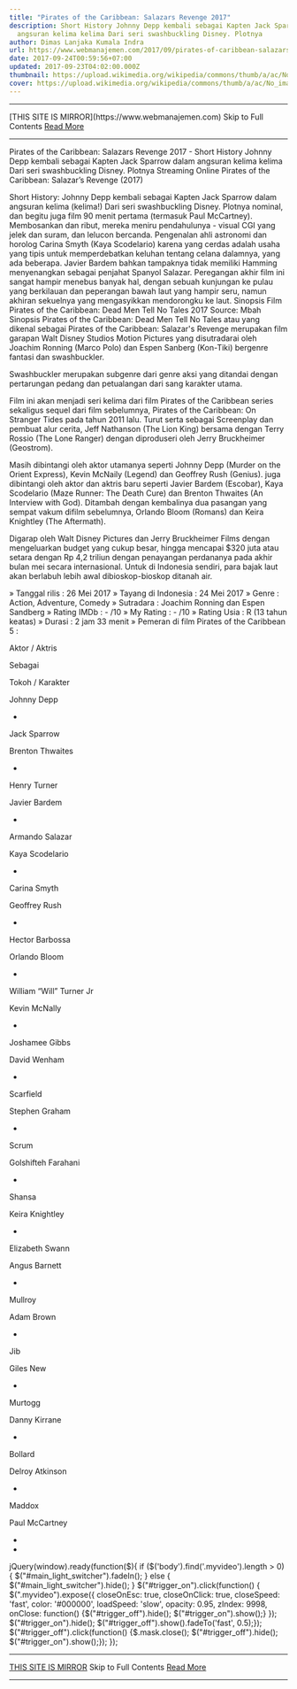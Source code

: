 ```yaml
---
title: "Pirates of the Caribbean: Salazars Revenge 2017"
description: Short History Johnny Depp kembali sebagai Kapten Jack Sparrow dalam
  angsuran kelima kelima Dari seri swashbuckling Disney. Plotnya
author: Dimas Lanjaka Kumala Indra
url: https://www.webmanajemen.com/2017/09/pirates-of-caribbean-salazars-revenge.html
date: 2017-09-24T00:59:56+07:00
updated: 2017-09-23T04:02:00.000Z
thumbnail: https://upload.wikimedia.org/wikipedia/commons/thumb/a/ac/No_image_available.svg/2048px-No_image_available.svg.png
cover: https://upload.wikimedia.org/wikipedia/commons/thumb/a/ac/No_image_available.svg/2048px-No_image_available.svg.png
---
```


<hr/> [THIS SITE IS MIRROR](https://www.webmanajemen.com) Skip to Full Contents <a href="https://www.webmanajemen.com/2017/09/pirates-of-caribbean-salazars-revenge.html" rel="follow" class="button" id="read-more">Read More</a> <hr/> Pirates of the Caribbean: Salazars Revenge 2017 - Short History Johnny Depp kembali sebagai Kapten Jack Sparrow dalam angsuran kelima kelima Dari seri swashbuckling Disney. Plotnya Streaming Online Pirates of the Caribbean: Salazar’s Revenge (2017)

Short History: Johnny Depp kembali sebagai Kapten Jack Sparrow dalam angsuran kelima (kelima!) Dari seri swashbuckling Disney. Plotnya nominal, dan begitu juga film 90 menit pertama (termasuk Paul McCartney). Membosankan dan ribut, mereka meniru pendahulunya - visual CGI yang jelek dan suram, dan lelucon bercanda. Pengenalan ahli astronomi dan horolog Carina Smyth (Kaya Scodelario) karena yang cerdas adalah usaha yang tipis untuk memperdebatkan keluhan tentang celana dalamnya, yang ada beberapa. Javier Bardem bahkan tampaknya tidak memiliki Hamming menyenangkan sebagai penjahat Spanyol Salazar. Peregangan akhir film ini sangat hampir menebus banyak hal, dengan sebuah kunjungan ke pulau yang berkilauan dan peperangan bawah laut yang hampir seru, namun akhiran sekuelnya yang mengasyikkan mendorongku ke laut.
Sinopsis Film Pirates of the Caribbean: Dead Men Tell No Tales 2017
Source: Mbah Sinopsis
Pirates of the Caribbean: Dead Men Tell No Tales atau yang dikenal sebagai Pirates of the Caribbean: Salazar's Revenge merupakan film garapan Walt Disney Studios Motion Pictures yang disutradarai oleh Joachim Ronning (Marco Polo) dan Espen Sanberg (Kon-Tiki) bergenre fantasi dan swashbuckler.

Swashbuckler merupakan subgenre dari genre aksi yang ditandai dengan pertarungan pedang dan petualangan dari sang karakter utama.

Film ini akan menjadi seri kelima dari film Pirates of the Caribbean series sekaligus sequel dari film sebelumnya, Pirates of the Caribbean: On Stranger Tides pada tahun 2011 lalu. Turut serta sebagai Screenplay dan pembuat alur cerita, Jeff Nathanson (The Lion King) bersama dengan Terry Rossio (The Lone Ranger) dengan diproduseri oleh Jerry Bruckheimer (Geostrom).


Masih dibintangi oleh aktor utamanya seperti Johnny Depp (Murder on the Orient Express), Kevin McNaily (Legend) dan Geoffrey Rush (Genius). juga dibintangi oleh aktor dan aktris baru seperti Javier Bardem (Escobar), Kaya Scodelario (Maze Runner: The Death Cure) dan Brenton Thwaites (An Interview with God). Ditambah dengan kembalinya dua pasangan yang sempat vakum difilm sebelumnya, Orlando Bloom (Romans) dan Keira Knightley (The Aftermath).


Digarap oleh Walt Disney Pictures dan Jerry Bruckheimer Films dengan mengeluarkan budget yang cukup besar, hingga mencapai $320 juta atau setara dengan Rp 4,2 triliun dengan penayangan perdananya pada akhir bulan mei secara internasional. Untuk di Indonesia sendiri, para bajak laut akan berlabuh lebih awal dibioskop-bioskop ditanah air.


» Tanggal rilis : 26 Mei 2017
» Tayang di Indonesia : 24 Mei 2017
» Genre : Action, Adventure, Comedy
» Sutradara : Joachim Ronning dan Espen Sandberg
» Rating IMDb : - /10
» My Rating : - /10
» Rating Usia : R (13 tahun keatas)
» Durasi : 2 jam 33 menit
» Pemeran di film Pirates of the Caribbean 5 :



Aktor / Aktris

Sebagai

Tokoh / Karakter


Johnny Depp

-

Jack Sparrow


Brenton Thwaites

-

Henry Turner


Javier Bardem

-

Armando Salazar


Kaya Scodelario

-

Carina Smyth


Geoffrey Rush

-

Hector Barbossa


Orlando Bloom

-

William “Will” Turner Jr


Kevin McNally

-

Joshamee Gibbs


David Wenham

-

Scarfield


Stephen Graham

-

Scrum


Golshifteh Farahani

-

Shansa


Keira Knightley

-

Elizabeth Swann


Angus Barnett

-

Mullroy


Adam Brown

-

Jib


Giles New

-

Murtogg


Danny Kirrane

-

Bollard


Delroy Atkinson

-

Maddox


Paul McCartney

-

-





jQuery(window).ready(function($){  if ($('body').find('.myvideo').length > 0) { $("#main_light_switcher").fadeIn(); } else { $("#main_light_switcher").hide(); }  $("#trigger_on").click(function() { $(".myvideo").expose({ closeOnEsc: true, closeOnClick: true, closeSpeed: 'fast', color: '#000000', loadSpeed: 'slow', opacity: 0.95, zIndex: 9998, onClose: function() {$("#trigger_off").hide(); $("#trigger_on").show();} });  $("#trigger_on").hide(); $("#trigger_off").show().fadeTo('fast', 0.5);}); $("#trigger_off").click(function() {$.mask.close(); $("#trigger_off").hide(); $("#trigger_on").show();});  }); <hr/> [THIS SITE IS MIRROR](https://www.webmanajemen.com) Skip to Full Contents <a href="https://www.webmanajemen.com/2017/09/pirates-of-caribbean-salazars-revenge.html" rel="follow" class="button" id="read-more">Read More</a> <hr/>